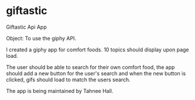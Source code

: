 # giftastic
Giftastic Api App

Object: To use the giphy API.

I created a giphy app for comfort foods.  10 topics should display upon page load.

The user should be able to search for their own comfort food, the app should add a new button for the user's search and when the new button is clicked, gifs should load to match the users search.

The app is being maintained by Tahnee Hall.